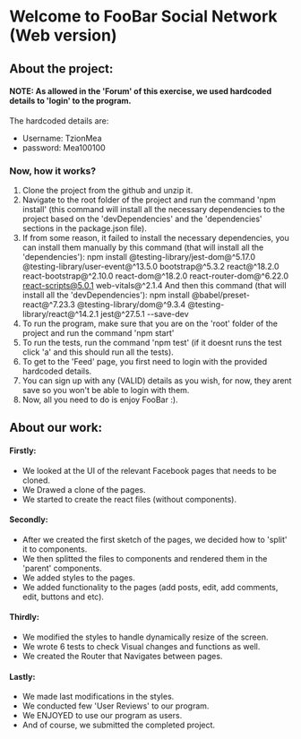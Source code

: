 # Welcome to FooBar Social Network (Web version)

## About the project:

#### NOTE: As allowed in the 'Forum' of this exercise, we used hardcoded details to 'login' to the program.
The hardcoded details are:
- Username: TzionMea
- password: Mea100100

### Now, how it works?
1. Clone the project from the github and unzip it.
2. Navigate to the root folder of the project and run the command 'npm install' (this command will install all the necessary dependencies to the project based on the 'devDependencies' and the 'dependencies' sections in the package.json file).
3. If from some reason, it failed to install the necessary dependencies, you can install them manually by this command (that will install all the 'dependencies'):
npm install @testing-library/jest-dom@^5.17.0 @testing-library/user-event@^13.5.0 bootstrap@^5.3.2 react@^18.2.0 react-bootstrap@^2.10.0 react-dom@^18.2.0 react-router-dom@^6.22.0 react-scripts@5.0.1 web-vitals@^2.1.4
And then this command (that will install all the 'devDependencies'):
npm install @babel/preset-react@^7.23.3 @testing-library/dom@^9.3.4 @testing-library/react@^14.2.1 jest@^27.5.1 --save-dev
4. To run the program, make sure that you are on the 'root' folder of the project and run the command 'npm start'
5. To run the tests, run the command 'npm test' (if it doesnt runs the test click 'a' and this should run all the tests).
6. To get to the 'Feed' page, you first need to login with the provided hardcoded details.
7. You can sign up with any (VALID) details as you wish, for now, they arent save so you won't be able to login with them.
8. Now, all you need to do is enjoy FooBar :).



## About our work:


#### Firstly:
- We looked at the UI of the relevant Facebook pages that needs to be cloned.
- We Drawed a clone of the pages.
- We started to create the react files (without components).

#### Secondly:
- After we created the first sketch of the pages, we decided how to 'split' it to components.
- We then splitted the files to components and rendered them in the 'parent' components.
- We added styles to the pages.
- We added functionality to the pages (add posts, edit, add comments, edit, buttons and etc).

#### Thirdly:
- We modified the styles to handle dynamically resize of the screen.
- We wrote 6 tests to check Visual changes and functions as well.
- We created the Router that Navigates between pages.

#### Lastly:
- We made last modifications in the styles.
- We conducted few 'User Reviews' to our program.
- We ENJOYED to use our program as users.
- And of course, we submitted the completed project.

